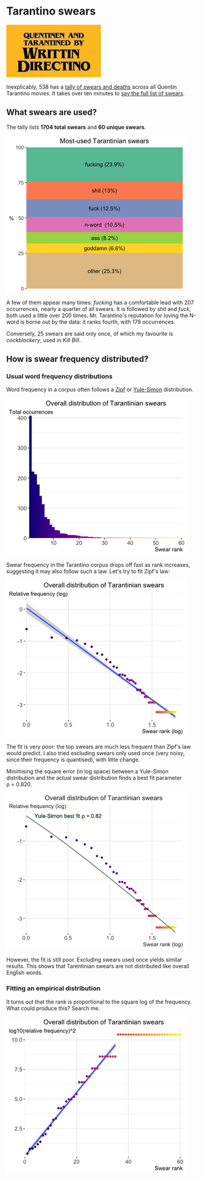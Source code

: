 # Tarantino swears

![Quentinen and Tarantined by Writtin Directino](credits.jpg)

Inexplicably, 538 has a [tally of swears and deaths](https://fivethirtyeight.com/features/complete-catalog-curses-deaths-quentin-tarantino-films/) across all Quentin Tarantino movies. It takes over ten minutes to [say the full list of swears](poetry.mp3).

## What swears are used?

The tally lists **1704 total swears** and **60 unique swears**.

![Most frequent swears](top_swears.png)

A few of them appear many times: _fucking_ has a comfortable lead with 207 occurrences, nearly a quarter of all swears. It is followed by _shit_ and _fuck_, both used a little over 200 times. Mr. Tarantino's reputation for loving the N-word is borne out by the data: it ranks fourth, with 179 occurrences.

Conversely, 25 swears are said only once, of which my favourite is _cockblockery_, used in _Kill Bill_.

## How is swear frequency distributed?

### Usual word frequency distributions

Word frequency in a corpus often follows a [Zipf](https://en.wikipedia.org/wiki/Zipf%27s_law) or [Yule-Simon](https://en.wikipedia.org/wiki/Yule%E2%80%93Simon_distribution) distribution.

![Distribution of all swears](all_swears.png)

Swear frequency in the Tarantino corpus drops off fast as rank increases, suggesting it may also follow such a law. Let's try to fit Zipf's law:

![Distribution of all swears and Zipf fit](log_zipf.png)

The fit is very poor: the top swears are much less frequent than Zipf's law would predict. I also tried excluding swears only used once (very noisy, since their frequency is quantised), with little change.

Minimising the square error (in log space) between a Yule-Simon distribution and the actual swear distribution finds a best fit parameter ρ = 0.820.

![Distribution of all swears and Yule-Simon fit](log_yule.png)

However, the fit is still poor. Excluding swears used once yields similar results. This shows that Tarentinian swears are not distributed like overall English words.

### Fitting an empirical distribution

It turns out that the rank is proportional to the square log of the frequency. What could produce this? Search me.

![Swear rank vs square log of relative frequency](custom_fit.png)
